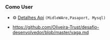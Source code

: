 ### Como User

-   ⚙️ [Detalhes Api](https://github.com/devnaelson/laravel-8-test/blob/TInterview510911/Api-Mysql.md) `(MidleWAre,Pasaport, Mysql)`

-   https://github.com/Oliveira-Trust/desafio-desenvolvedor/blob/master/vaga.md
